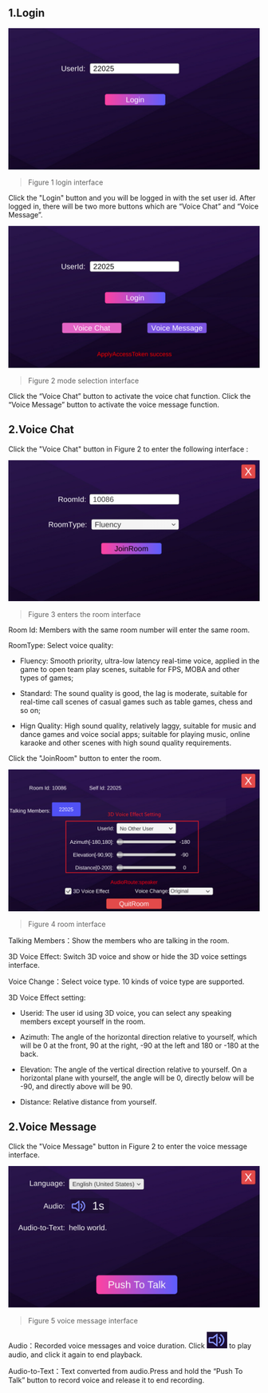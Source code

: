 ## 1.Login

![image](Image/u6.png)
> Figure 1 login interface

Click the "Login" button and you will be logged in with the set user id. After logged in, there will be two more buttons which are “Voice Chat” and “Voice Message”.

![image](Image/u7.png)
> Figure 2 mode selection interface

Click the “Voice Chat” button to activate the voice chat function. Click the “Voice Message” button to activate the voice message function.

## 2.Voice Chat
Click the "Voice Chat" button in Figure 2 to enter the following interface : 

![image](Image/u8.png)
> Figure 3 enters the room interface

Room Id: Members with the same room number will enter the same room.

RoomType: Select voice quality:

- Fluency: Smooth priority, ultra-low latency real-time voice, applied in the game to open team play scenes, suitable for FPS, MOBA and other types of games;

- Standard: The sound quality is good, the lag is moderate, suitable for real-time call scenes of casual games such as table games, chess and so on;

- Hign Quality: High sound quality, relatively laggy, suitable for music and dance games and voice social apps; suitable for playing music, online karaoke and other scenes with high sound quality requirements.

Click the "JoinRoom" button to enter the room.

![image](Image/u9.png)
> Figure 4 room interface

Talking Members：Show the members who are talking in the room.

3D Voice Effect: Switch 3D voice and show or hide the 3D voice settings interface.

Voice Change：Select voice type. 10 kinds of voice type are supported.

3D Voice Effect setting:

- Userid: The user id using 3D voice, you can select any speaking members except yourself in the room.

- Azimuth: The angle of the horizontal direction relative to yourself, which will be 0 at the front, 90 at the right, -90 at the left and 180 or -180 at the back.

- Elevation: The angle of the vertical direction relative to yourself. On a horizontal plane with yourself, the angle will be 0, directly below will be -90, and directly above will be 90.

- Distance: Relative distance from yourself.

## 2.Voice Message

Click the "Voice Message" button in Figure 2 to enter the voice message interface.

![image](Image/u10.png)
> Figure 5 voice message interface

Audio：Recorded voice messages and voice duration. Click ![image](Image/u11.png) to play audio, and click it again to end playback.




Audio-to-Text：Text converted from audio.Press and hold the “Push To Talk” button to record voice and release it to end recording.